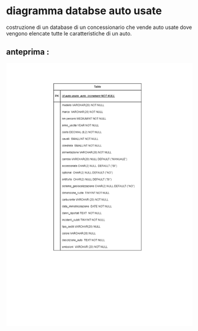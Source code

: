 # diagramma databse auto usate

costruzione di un database di un concessionario che vende auto usate dove vengono elencate tutte le caratteristiche di un auto.

## anteprima : 

![database](/diagramma%20databse/Diagramma%20database%20auto%20usate.drawio%20(5).png)